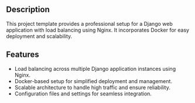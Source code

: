 ## Description
This project template provides a professional setup for a Django web application with load balancing using Nginx. It incorporates Docker for easy deployment and scalability.

## Features
-  Load balancing across multiple Django application instances using Nginx.
-  Docker-based setup for simplified deployment and management.
-  Scalable architecture to handle high traffic and ensure reliability.
-  Configuration files and settings for seamless integration.
